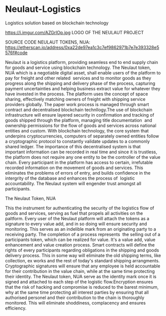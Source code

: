 # Neulaut-Logistics
Logistics solution based on blockchain technology 




https://i.imgur.com/AZGrIOp.jpg LOGO OF THE NEULAUT PROJECT



SOURCE CODE NEULAUT TOKENS, NUA: https://etherscan.io/address/0xa22de97ea1c3c7ef9862971b7e7e393328e5576f#code



Neulaut is a logistics platform, providing seamless end to end supply chain for goods and service using blockchain technology. The Neulaut token, NUA which is a negotiable digital asset, shall enable users of the platform to pay for freight and other related  services and to monitor goods as they progress along the shipping and delivery phase of the process, capturing payment uncertainties and helping business extract value for whatever they have invested in the process. The platform uses the concept of space sharing, effectively matching owners of freight with shipping service providers globally. The paper work process is managed through smart contract and decentralised blockchain technllogy.The use of blockchain infrastructure will ensure layered security in confirmation and tracking of goods shipped through the platform, managing title documentation  and ownership permissions for the flow of goods and services across national entities and custom. With blockchain technology, the core system that underpins cryptocurrencies, computers of separately owned entities follow a cryptographic protocol to constantly validate updates to a commonly shared ledger. The importance of this decentralised system is that important information can be recorded in real time and since it is trustless, the platform does not require any one entity to be the controller of the value chain. Every participant in the platform has access to certain, irrefutable recorded information on the movement of goods and services. This eliminates the problems of errors of entry, and builds confidence in the intergrity of the database and enhances the process of  logistic accountability. The Neulaut system will engender trust amongst all participants.




The Neulaut Token, NUA

This the instrument for authenticating the security of the logistics flow of goods and services, serving as fuel that propels all activities on the paltform. Every user of the Neulaut platform will attach the tokens as a signature to every value add, and in so doing will ensure security and monitoring. This serves as an indelible mark from an originating party to a receiving party. The completion of a process represents  the selling out of a participants token, which can be realized for value. It's a value add, value enhancement and value creation process. Smart contracts will define the rights of every participants regarding obligations in the shipping and goods delivery process. This in some way will eliminate the old shipping terms, like collection, ex works and the rest of today's standard shipping arrangments. Cryptographic signatures will ensure that any employee is held accountable for their contribution in the value chain, while at the same time protecting their identity. The Neulaut token, NUA serve as the identity mark once it is signed and attached to each step  of the logistic flow.Encryption ensures that the risk of hacking and compromise is reduced to the barest minimum, why at the same time protecting all interest parties by ensuring that all authorised personel and their contribution to the chain is thoroughly monitored. This will eliminate shoddiness, complacency and ensures efficiency.

